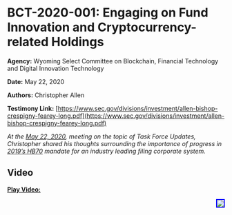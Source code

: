 # BCT-2020-001: Engaging on Fund Innovation and Cryptocurrency-related Holdings

**Agency:** Wyoming Select Committee on Blockchain, Financial Technology and Digital Innovation Technology

**Date:** May 22, 2020

**Authors:** Christopher Allen

**Testimony Link:** [https://www.sec.gov/divisions/investment/allen-bishop-crespigny-fearey-long.pdf](https://www.sec.gov/divisions/investment/allen-bishop-crespigny-fearey-long.pdf)

_At the [May 22, 2020](https://wyoleg.gov/InterimCommittee/2020/S19-20200522MeetingMinutes.pdf), meeting on the topic of Task Force Updates, Christopher shared his thoughts surrounding the importance of progress in [2019’s HB70](https://www.wyoleg.gov/Legislation/2019/HB0070) mandate for an industry leading filing corporate system._

## Video

<a href="https://www.youtube.com/live/_0MOWBH3s7w?feature=share&start=5840s"><b>Play Video:</b></a>

<a href="https://www.youtube.com/live/_0MOWBH3s7w?feature=share&start=5840s"><img src="https://img.youtube.com/vi/_0MOWBH3s7w/hqdefault.jpg" style="float: right; border: 2px solid blue"></a>
